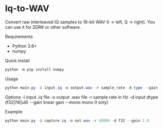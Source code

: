 # Iq-to-WAV

 Convert raw interleaved IQ samples to 16-bit WAV (I -> left, Q -> right).
 You can use it for SDR# or other software.

 Requirements
 - Python 3.8+
 - numpy

 Quick install
 ```powershell
 python -m pip install numpy
 ```

 Usage
 ```powershell
 python main.py -i input.iq -o output.wav -r sample_rate -d type --gain 1.0
 ```

 Options
 -i  input .iq file
 -o  output .wav file
 -r  sample rate in Hz
 -d  input dtype (f32|i16|u8)
 --gain  linear gain
 --mono  mono (I only)

 Example
 ```powershell
 python main.py -i capture.iq -o out.wav -r 48000 -d f32 --gain 1.0
 ```